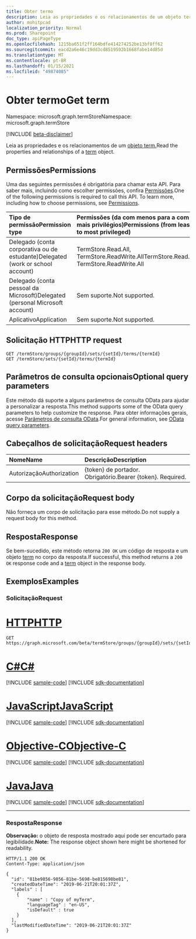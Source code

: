 ```yaml
---
title: Obter termo
description: Leia as propriedades e os relacionamentos de um objeto term.
author: mohitpcad
localization_priority: Normal
ms.prod: Sharepoint
doc_type: apiPageType
ms.openlocfilehash: 1215ba651f2ff164bdfe414274252be13bf8ff62
ms.sourcegitcommit: eacd2a6e46c19dd3cd8519592b1668fabe14d85d
ms.translationtype: MT
ms.contentlocale: pt-BR
ms.lasthandoff: 01/15/2021
ms.locfileid: "49874085"
---
```

# <a name="get-term"></a><span data-ttu-id="70f58-103">Obter termo</span><span class="sxs-lookup"><span data-stu-id="70f58-103">Get term</span></span>
<span data-ttu-id="70f58-104">Namespace: microsoft.graph.termStore</span><span class="sxs-lookup"><span data-stu-id="70f58-104">Namespace: microsoft.graph.termStore</span></span>

[!INCLUDE [beta-disclaimer](../../includes/beta-disclaimer.md)]

<span data-ttu-id="70f58-105">Leia as propriedades e os relacionamentos de um [objeto term.](../resources/termstore-term.md)</span><span class="sxs-lookup"><span data-stu-id="70f58-105">Read the properties and relationships of a [term](../resources/termstore-term.md) object.</span></span>

## <a name="permissions"></a><span data-ttu-id="70f58-106">Permissões</span><span class="sxs-lookup"><span data-stu-id="70f58-106">Permissions</span></span>
<span data-ttu-id="70f58-p101">Uma das seguintes permissões é obrigatória para chamar esta API. Para saber mais, incluindo como escolher permissões, confira [Permissões](/graph/permissions-reference).</span><span class="sxs-lookup"><span data-stu-id="70f58-p101">One of the following permissions is required to call this API. To learn more, including how to choose permissions, see [Permissions](/graph/permissions-reference).</span></span>

|<span data-ttu-id="70f58-109">Tipo de permissão</span><span class="sxs-lookup"><span data-stu-id="70f58-109">Permission type</span></span>|<span data-ttu-id="70f58-110">Permissões (da com menos para a com mais privilégios)</span><span class="sxs-lookup"><span data-stu-id="70f58-110">Permissions (from least to most privileged)</span></span>|
|:---|:---|
|<span data-ttu-id="70f58-111">Delegado (conta corporativa ou de estudante)</span><span class="sxs-lookup"><span data-stu-id="70f58-111">Delegated (work or school account)</span></span> | <span data-ttu-id="70f58-112">TermStore.Read.All, TermStore.ReadWrite.All</span><span class="sxs-lookup"><span data-stu-id="70f58-112">TermStore.Read.All, TermStore.ReadWrite.All</span></span> |
|<span data-ttu-id="70f58-113">Delegado (conta pessoal da Microsoft)</span><span class="sxs-lookup"><span data-stu-id="70f58-113">Delegated (personal Microsoft account)</span></span> | <span data-ttu-id="70f58-114">Sem suporte.</span><span class="sxs-lookup"><span data-stu-id="70f58-114">Not supported.</span></span>    |
|<span data-ttu-id="70f58-115">Aplicativo</span><span class="sxs-lookup"><span data-stu-id="70f58-115">Application</span></span> | <span data-ttu-id="70f58-116">Sem suporte.</span><span class="sxs-lookup"><span data-stu-id="70f58-116">Not supported.</span></span> |


## <a name="http-request"></a><span data-ttu-id="70f58-117">Solicitação HTTP</span><span class="sxs-lookup"><span data-stu-id="70f58-117">HTTP request</span></span>

<!-- {
  "blockType": "ignored"
} -->

``` http
GET /termStore/groups/{groupId}/sets/{setId}/terms/{termId}
GET /termStore/sets/{setId}/terms/{termId}
```

## <a name="optional-query-parameters"></a><span data-ttu-id="70f58-118">Parâmetros de consulta opcionais</span><span class="sxs-lookup"><span data-stu-id="70f58-118">Optional query parameters</span></span>
<span data-ttu-id="70f58-119">Este método dá suporte a alguns parâmetros de consulta OData para ajudar a personalizar a resposta.</span><span class="sxs-lookup"><span data-stu-id="70f58-119">This method supports some of the OData query parameters to help customize the response.</span></span> <span data-ttu-id="70f58-120">Para obter informações gerais, acesse [Parâmetros de consulta OData](/graph/query-parameters).</span><span class="sxs-lookup"><span data-stu-id="70f58-120">For general information, see [OData query parameters](/graph/query-parameters).</span></span>

## <a name="request-headers"></a><span data-ttu-id="70f58-121">Cabeçalhos de solicitação</span><span class="sxs-lookup"><span data-stu-id="70f58-121">Request headers</span></span>
|<span data-ttu-id="70f58-122">Nome</span><span class="sxs-lookup"><span data-stu-id="70f58-122">Name</span></span>|<span data-ttu-id="70f58-123">Descrição</span><span class="sxs-lookup"><span data-stu-id="70f58-123">Description</span></span>|
|:---|:---|
|<span data-ttu-id="70f58-124">Autorização</span><span class="sxs-lookup"><span data-stu-id="70f58-124">Authorization</span></span>|<span data-ttu-id="70f58-p103">{token} de portador. Obrigatório.</span><span class="sxs-lookup"><span data-stu-id="70f58-p103">Bearer {token}. Required.</span></span>|

## <a name="request-body"></a><span data-ttu-id="70f58-127">Corpo da solicitação</span><span class="sxs-lookup"><span data-stu-id="70f58-127">Request body</span></span>
<span data-ttu-id="70f58-128">Não forneça um corpo de solicitação para esse método.</span><span class="sxs-lookup"><span data-stu-id="70f58-128">Do not supply a request body for this method.</span></span>

## <a name="response"></a><span data-ttu-id="70f58-129">Resposta</span><span class="sxs-lookup"><span data-stu-id="70f58-129">Response</span></span>

<span data-ttu-id="70f58-130">Se bem-sucedido, este método retorna `200 OK` um código de resposta e um objeto [term](../resources/termstore-term.md) no corpo da resposta.</span><span class="sxs-lookup"><span data-stu-id="70f58-130">If successful, this method returns a `200 OK` response code and a [term](../resources/termstore-term.md) object in the response body.</span></span>

## <a name="examples"></a><span data-ttu-id="70f58-131">Exemplos</span><span class="sxs-lookup"><span data-stu-id="70f58-131">Examples</span></span>

### <a name="request"></a><span data-ttu-id="70f58-132">Solicitação</span><span class="sxs-lookup"><span data-stu-id="70f58-132">Request</span></span>

# <a name="http"></a>[<span data-ttu-id="70f58-133">HTTP</span><span class="sxs-lookup"><span data-stu-id="70f58-133">HTTP</span></span>](#tab/http)
<!-- {
  "blockType": "request",
  "name": "get_term"
} -->

``` http
GET https://graph.microsoft.com/beta/termStore/groups/{groupId}/sets/{setId}/terms/{termId}
```
# <a name="c"></a>[<span data-ttu-id="70f58-134">C#</span><span class="sxs-lookup"><span data-stu-id="70f58-134">C#</span></span>](#tab/csharp)
[!INCLUDE [sample-code](../includes/snippets/csharp/get-term-csharp-snippets.md)]
[!INCLUDE [sdk-documentation](../includes/snippets/snippets-sdk-documentation-link.md)]

# <a name="javascript"></a>[<span data-ttu-id="70f58-135">JavaScript</span><span class="sxs-lookup"><span data-stu-id="70f58-135">JavaScript</span></span>](#tab/javascript)
[!INCLUDE [sample-code](../includes/snippets/javascript/get-term-javascript-snippets.md)]
[!INCLUDE [sdk-documentation](../includes/snippets/snippets-sdk-documentation-link.md)]

# <a name="objective-c"></a>[<span data-ttu-id="70f58-136">Objective-C</span><span class="sxs-lookup"><span data-stu-id="70f58-136">Objective-C</span></span>](#tab/objc)
[!INCLUDE [sample-code](../includes/snippets/objc/get-term-objc-snippets.md)]
[!INCLUDE [sdk-documentation](../includes/snippets/snippets-sdk-documentation-link.md)]

# <a name="java"></a>[<span data-ttu-id="70f58-137">Java</span><span class="sxs-lookup"><span data-stu-id="70f58-137">Java</span></span>](#tab/java)
[!INCLUDE [sample-code](../includes/snippets/java/get-term-java-snippets.md)]
[!INCLUDE [sdk-documentation](../includes/snippets/snippets-sdk-documentation-link.md)]

---



### <a name="response"></a><span data-ttu-id="70f58-138">Resposta</span><span class="sxs-lookup"><span data-stu-id="70f58-138">Response</span></span>
<span data-ttu-id="70f58-139">**Observação:** o objeto de resposta mostrado aqui pode ser encurtado para legibilidade.</span><span class="sxs-lookup"><span data-stu-id="70f58-139">**Note:** The response object shown here might be shortened for readability.</span></span>
<!-- {
  "blockType": "response",
  "truncated": true,
  "@odata.type": "microsoft.graph.termStore.term"
} -->

``` http
HTTP/1.1 200 OK
Content-Type: application/json

{
  "id": "81be9856-9856-81be-5698-be815698be81",
  "createdDateTime": "2019-06-21T20:01:37Z",
  "labels" : [
    {
        "name" : "Copy of myTerm",
        "languageTag" : "en-US",
        "isDefault" : true
    }
  ],
  "lastModifiedDateTime": "2019-06-21T20:01:37Z"
}
```

[microsoft.graph.termStore.term]: ../resources/termstore-term.md

<!--
{
  "type": "#page.annotation",
  "description": "Get term entity in termStore",
  "keywords": "term,termStore",
  "section": "documentation",
  "tocPath": "termStore/Get term",
  "suppressions": [
  ]
}
-->




